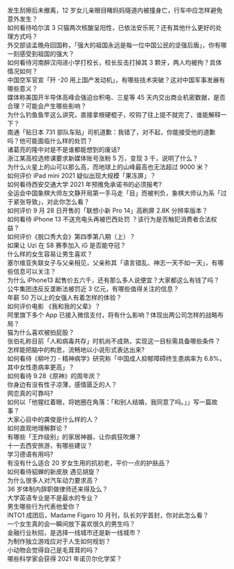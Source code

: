 发生刮擦后未撤离，12 岁女儿亲眼目睹妈妈隧道内被撞身亡，行车中应怎样避免意外发生？  
如何看待哈尔滨 3 只猫两次核酸呈阳性，已依法安乐死？还有其他什么更好的处理方式吗？  
外交部谈孟晚舟回国称，「强大的祖国永远是每一位中国公民的坚强后盾」，你有哪一刻感受到祖国的强大？  
如何看待河南醉汉闯进小学打校长，校长反击打掉其 3 颗牙，两人均被拘？具体情况如何？  
中国空军官宣「歼 -20 用上国产发动机」，有哪些技术突破？这对中国军事发展有哪些意义？  
媒体称美国开半导体高峰会强迫台积电、三星等 45 天内交出商业机密数据，是否合理？可能会产生哪些影响？  
为什么钓鱼鱼竿这么讲究，直接拿根硬棍子，咬钩了往上提不就完了，谁能解释一下？  
南通「贴日本 731 部队车贴」司机道歉：我错了，对不起，你能接受他的道歉吗？他可能面临什么样的处罚？  
诸葛亮的隆中对是不是谁都能想到的废话?  
浙江某高校选修课要求新媒体账号涨粉 5 万，变现 3 千，说明了什么？  
为什么火星上的山可以那么高，而地球上的山峰最高也无法超过 9000 米？  
如何评价 iPad mini 2021 疑似出现大规模「果冻屏」？  
如何看待西安交通大学 2021 年预推免承诺书的必须报考?  
全运会中国象棋大师左文静开局第一手马走「目」而被判负，象棋大师认为系「过于紧张导致」，对此你怎么看？  
如何评价 9 月 28 日开售的「联想小新 Pro 14」高刷屏 2.8K 分辨率版本？  
如何看待 iPhone 13 不送充电头再被巴西处罚 ？该行为是否触犯消费者合法权益？  
如何评价《脱口秀大会》第四季第八期（上）？  
如果让 Uzi 在 S8 赛季加入 iG  是否能夺冠？  
什么样的女生容易让男生喜欢？  
塞尔维亚失联女子与父亲相见，父亲称其「语言错乱、神志一天不如一天」，有哪些信息可以关注？  
为什么 iPhone13 起售价五六千，还有那么多人说便宜？大家都这么有钱了吗？  
公牛集团违反反垄断法被罚近 3 亿元，有哪些值得关注的信息？  
年薪 50 万以上的女强人有着怎样的体验？  
如何评价电影 《我和我的父辈》？  
阿里旗下多个 App 已接入微信支付，将有什么影响？体现出两公司怎样的战略布局？  
猫为什么喜欢被拍屁股？  
张伯礼称目前「人和病毒共存」时机尚不成熟，实现这一目标需具备哪些条件？  
怎样能把脑中的构思，流畅地以小说形式表达出来?  
如何看待《柳叶刀 - 精神病学》研究称「中国成人抑郁障碍终生患病率为 6.8%，其中女性患病率更高」？  
如何看待 9.28《原神》的周年庆？  
你身边有没有性子凉薄，感情匮乏的人？  
网恋真的可靠吗?  
如何以「他猩红着眼，将她圈在角落：「和别人结婚，我同意了吗。」」写一篇故事？  
大家心目中的龚俊是什么样的人？  
如何直观地理解群论？  
有哪些「王炸级别」的家居神器，让你疯狂吹爆？  
十一去西安旅游，有哪些建议？  
学习德语有用吗?  
有没有什么适合 20 岁女生用的抗初老，平价一点的护肤品？  
如何看待貂蝉的新皮肤 遇见胡旋？  
为什么很多人对汽车动力要求高？  
36 岁体制内辞职做律师还来得及么？  
大学英语专业是不是最水的专业？  
男生哪些行为代表他爱你？  
INTO1 成团后，Madame Figaro 10 月刊，队长刘宇首封，你对此怎么看？  
一个女生真的会一瞬间放下喜欢很久的男生吗？  
金融行业秋招，是选择一线城市还是新一线城市？  
为制作独立游戏应对于人生如何规划？  
小动物会觉得自己是毛茸茸的吗？  
哪些科学家会获得 2021 年诺贝尔化学奖？  
